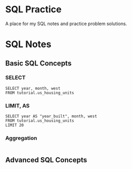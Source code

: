 # SQL Practice
A place for my SQL notes and practice problem solutions.


# SQL Notes

## Basic SQL Concepts

### SELECT
```
SELECT year, month, west
FROM tutorial.us_housing_units
```

### LIMIT, AS
```
SELECT year AS "year_built", month, west
FROM tutorial.us_housing_units
LIMIT 20
```

### Aggregation

```

```

## Advanced SQL Concepts

```

```